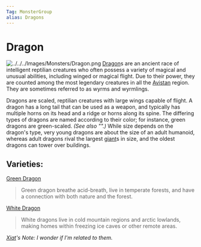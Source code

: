 ```yaml
---
Tag: MonsterGroup
alias: Dragons
---
```

# Dragon
![../../../Images/Monsters/Dragon.png](questforthefrozenflame/docs/Images/Monsters/Dragon.png)
[Dragon](https://pathfinderwiki.com/wiki/Dragon)s are an ancient race of intelligent reptilian creatures who often possess a variety of magical and unusual abilities, including winged or magical flight. Due to their power, they are counted among the most legendary creatures in all the [Avistan](questforthefrozenflame/docs/Backstory/Places/Avistan.md) region. They are sometimes referred to as wyrms and wyrmlings.

Dragons are scaled, reptilian creatures with large wings capable of flight. A dragon has a long tail that can be used as a weapon, and typically has multiple horns on its head and a ridge or horns along its spine. The differing types of dragons are named according to their color; for instance, green dragons are green-scaled. _(See also "[](https://pathfinderwiki.com/wiki/Dragon#Draconic_septs)".)_ While size depends on the dragon's type, very young dragons are about the size of an adult humanoid, whereas adult dragons rival the largest [giant](questforthefrozenflame/docs/Backstory/NPCs/Monsters/Giant.md)s in size, and the oldest dragons can tower over buildings.

## Varieties:
[Green Dragon](questforthefrozenflame/docs/Backstory/NPCs/Monsters/Green-Dragon.md)
> Green dragon breathe acid-breath, live in temperate forests, and have a connection with both nature and the forest. 

[White Dragon](questforthefrozenflame/docs/Backstory/NPCs/Monsters/White-Dragon.md)
>White dragons live in cold mountain regions and arctic lowlands, making homes within freezing ice caves or other remote areas. 

*[Xiat](questforthefrozenflame/docs/Backstory/NPCs/People/Broken-Tusk/Party-Members/Xiat.md)'s Note: I wonder if I'm related to them.*
